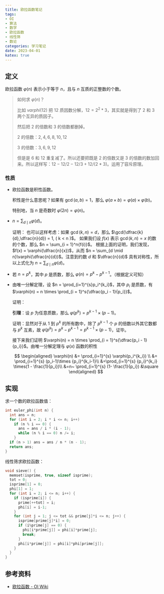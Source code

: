 ```yaml
---
title: 欧拉函数笔记
tags:
- OI
- 算法
- 数学
- 欧拉函数
- 线性筛
- 数论
categories: 学习笔记
date: 2023-04-01
katex: true
---
```


## 定义

欧拉函数 $\varphi(n)$ 表示小于等于 $n$，且与 $n$ 互质的正整数的个数。


> 如何求 $\varphi(n)$？
>
> 比如 $varphi(12)$ 把 $12$ 质因数分解，$12=2^2*3$，其实就是得到了 $2$ 和 $3$ 两个互异的质因子。
>
> 然后把 $2$ 的倍数和 $3$ 的倍数都删掉。
>
> $2$ 的倍数：$2,4,6,8,10,12$
>
> $3$ 的倍数：$3,6,9,12$
>
> 但是是 $6$ 和 $12$ 重复减了。所以还要把既是 $2$ 的倍数又是 $3$ 的倍数的数加回来。所以这样写：$12 - 12/2 - 12/3 + 12/(2*3)$。运用了容斥原理。

### 性质

- 欧拉函数是积性函数。

    积性是什么意思呢？如果有 $\gcd(a, b) = 1$，那么 $\varphi(a \times b) = \varphi(a) \times \varphi(b)$。

    特别地，当 $n$ 是奇数时 $\varphi(2n) = \varphi(n)$。

- $n = \sum_{d \mid n}{\varphi(d)}$。

    证明：
    也可以这样考虑：如果 $\gcd(k, n) = d$，那么 $\gcd(\dfrac{k}{d},\dfrac{n}{d}) = 1, ( k < n )$。
    如果我们设 $f(x)$ 表示 $\gcd(k, n) = x$ 的数的个数，那么 $n = \sum_{i = 1}^n{f(i)}$。
    根据上面的证明，我们发现，$f(x) = \varphi(\dfrac{n}{x})$，从而 $n = \sum_{d \mid n}\varphi(\dfrac{n}{d})$。注意到约数 $d$ 和 $\dfrac{n}{d}$ 具有对称性，所以上式化为 $n = \sum_{d \mid n}\varphi(d)$。

- 若 $n = p^k$，其中 $p$ 是质数，那么 $\varphi(n) = p^k - p^{k - 1}$。（根据定义可知）

- 由唯一分解定理，设 $n = \prod_{i=1}^{s}p_i^{k_i}$，其中 $p_i$ 是质数，有 $\varphi(n) = n \times \prod_{i = 1}^s{\dfrac{p_i - 1}{p_i}}$。

    证明：
    
    **引理**：设 $p$ 为任意质数，那么 $\varphi(p^k)=p^{k-1}\times(p-1)$。

    证明：显然对于从 1 到 $p^k$ 的所有数中，除了 $p^{k-1}$ 个 $p$ 的倍数以外其它数都与 $p^k$ 互素，故 $\varphi(p^k)=p^k-p^{k-1}=p^{k-1}\times(p-1)$，证毕。

    接下来我们证明 $\varphi(n) = n \times \prod_{i = 1}^s{\dfrac{p_i - 1}{p_i}}$。由唯一分解定理与 $\varphi(x)$ 函数的积性
        
    $$
    \begin{aligned}
                \varphi(n) &= \prod_{i=1}^{s} \varphi(p_i^{k_i}) \\
                &= \prod_{i=1}^{s} (p_i-1)\times {p_i}^{k_i-1}\\
                &=\prod_{i=1}^{s} {p_i}^{k_i} \times(1 - \frac{1}{p_i})\\
                &=n~ \prod_{i=1}^{s} (1- \frac{1}{p_i})
                &\square
            \end{aligned}
    $$

## 实现

求一个数的欧拉函数值：

```cpp
int euler_phi(int n) {
  int ans = n;
  for (int i = 2; i * i <= n; i++)
    if (n % i == 0) {
      ans = ans / i * (i - 1);
      while (n % i == 0) n /= i;
    }
  if (n > 1) ans = ans / n * (n - 1);
  return ans;
}
```

线性筛求欧拉函数：

```cpp
void sieve() {
  memset(isprime, true, sizeof isprime);
  tot = 0;
  isprime[1] = 0;
  phi[1] = 1;
  for (int i = 2; i <= n; i++) {
    if (isprime[i]) {
      prime[++tot] = i;
      phi[i] = i-1;
    }
    for (int j = 1; j <= tot && prime[j]*i <= n; j++) {
      isprime[prime[j]*i] = 0;
      if (i%prime[j] == 0) {
        phi[i*prime[j]] = phi[i]*prime[j];
        break;
      }
      phi[i*prime[j]] = phi[i]*phi[prime[j]];
    }  
  }
}
```


## 参考资料

- [欧拉函数 - OI Wiki](https://oi-wiki.org/math/number-theory/euler/)